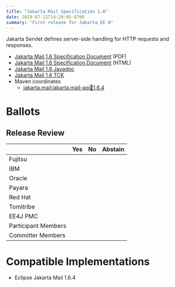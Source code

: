 ```yaml
---
title: "Jakarta Mail Specification 1.6"
date: 2019-07-12T14:29:05-0700
summary: "First release for Jakarta EE 8"
---
```

Jakarta Servlet defines server-side handling for HTTP requests and responses.

* [Jakarta Mail 1.6 Specification Document](./mail-spec-1.6.pdf) (PDF)
* [Jakarta Mail 1.6 Specification Document](./mail-spec-1.6.html) (HTML)
* [Jakarta Mail 1.6 Javadoc](./apidocs)
* [Jakarta Mail 1.6 TCK](http://download.eclipse.org/ee4j/javamail/mail-tck/mail-tck-eftl/release/eclipse-mailtck-1.6.0.zip)
* Maven coordinates
  * [jakarta.mail:jakarta.mail-api:jar:1.6.4](https://search.maven.org/artifact/jakarta.mail/jakarta.mail-api/1.6.4/jar)

# Ballots

## Release Review

|                       |  Yes    | No      | Abstain  |
|-----------------------|---------|---------|----------|
|Fujitsu                |         |         |          |
|IBM                    |         |         |          |
|Oracle                 |         |         |          |
|Payara                 |         |         |          |
|Red Hat                |         |         |          |
|Tomitribe              |         |         |          |
|EE4J PMC               |         |         |          |
|Participant Members    |         |         |          |
|Committer Members      |         |         |          |

# Compatible Implementations

* Eclipse Jakarta Mail 1.6.4
